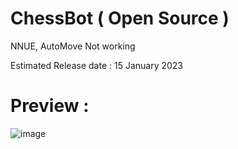 # ChessBot ( Open Source )
NNUE, AutoMove Not working

Estimated Release date : 15 January 2023


# Preview : 
![image](https://user-images.githubusercontent.com/90165691/211275749-c672adfc-21b9-41ef-9b55-d8ebac9b7c40.png)


